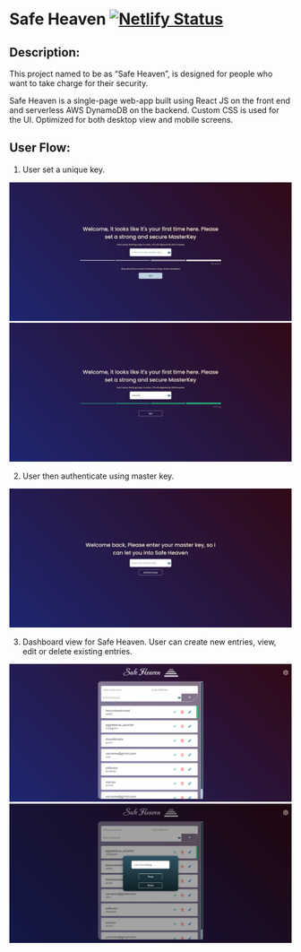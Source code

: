 # Safe Heaven [![Netlify Status](https://api.netlify.com/api/v1/badges/fafbce5b-5e0f-4bdf-bcd4-a82f50a4fb13/deploy-status)](https://app.netlify.com/sites/safeheaven-assignment/deploys)

## Description:

This project named to be as “Safe Heaven”, is designed for people who want to take charge for their security. 

Safe Heaven is a single-page web-app built using React JS on the front end and serverless AWS DynamoDB on the backend.
Custom CSS is used for the UI. Optimized for both desktop view and mobile screens.

## User Flow: 
1. User set a unique key.

![set key page](https://github.com/sudolmin/SafeHeaven-React/blob/master/snaps/setkeypage.PNG?raw=true)
![user sets key](https://github.com/sudolmin/SafeHeaven-React/blob/master/snaps/setkeypage2.PNG?raw=true)

2. User then authenticate using master key.

![user sets key](https://github.com/sudolmin/SafeHeaven-React/blob/master/snaps/authenticate.PNG?raw=true)

3. Dashboard view for Safe Heaven. User can create new entries, view, edit or delete existing entries.

![user sets key](https://github.com/sudolmin/SafeHeaven-React/blob/master/snaps/dashboard.PNG?raw=true)
![user sets key](https://github.com/sudolmin/SafeHeaven-React/blob/master/snaps/showpwd.PNG?raw=true)
